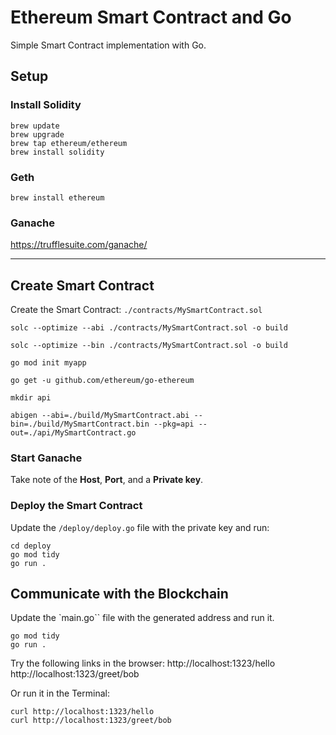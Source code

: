# Ethereum Smart Contract and Go

Simple Smart Contract implementation with Go.

## Setup

### Install Solidity
```console
brew update
brew upgrade
brew tap ethereum/ethereum
brew install solidity
```

### Geth
```console
brew install ethereum
```

### Ganache
https://trufflesuite.com/ganache/

--- 

## Create Smart Contract

Create the Smart Contract: `./contracts/MySmartContract.sol`


```console
solc --optimize --abi ./contracts/MySmartContract.sol -o build

solc --optimize --bin ./contracts/MySmartContract.sol -o build

```

```console
go mod init myapp

go get -u github.com/ethereum/go-ethereum

mkdir api

abigen --abi=./build/MySmartContract.abi --bin=./build/MySmartContract.bin --pkg=api --out=./api/MySmartContract.go
```

### Start Ganache

Take note of the **Host**, **Port**, and a **Private key**.

### Deploy the Smart Contract

Update the `/deploy/deploy.go` file with the private key and run:
```console
cd deploy
go mod tidy
go run .
```

## Communicate with the Blockchain

Update the `main.go`` file with the generated address and run it.
```console
go mod tidy
go run .
```

Try the following links in the browser:
http://localhost:1323/hello
http://localhost:1323/greet/bob

Or run it in the Terminal:
```console
curl http://localhost:1323/hello
curl http://localhost:1323/greet/bob
```
